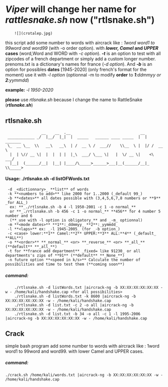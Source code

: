 # _Viper_ will change her name for _rattlesnake.sh_ now ("rtlsnake.sh")
        ![](crotalep.jpg)
this script add some number to words with aircrack like : _1word word1 to 99word and word99_ (with -o order option).
with **_lower, Camel_ and _UPPER_ cases** (word,Word and WORD with _-c option_).
**_-t_** is an option to test with all zipcodes of a french department or simply add a custom longer number.
prenoms.txt is a dictionary's names for france (_-d option_).
And **_-b_** is an option for possibles **dates** [1945-2020] (only french's format for the moment) use it with _-l option_ 
(optionnal -m to modify **order** to _**1**:ddmmyy or **2**:yymmdd_)

**example:** -_l 1950-2020_

**please** use _rtlsnake.sh_ because I change the name to RattleSnake (**_rtlsnake.sh_**)
    
## rtlsnake.sh

                    __    __  .__                               __           
     ____________ _/  |__/  |_|  |  _____   ______ ____ _____  |  | _______  
     \_  __ \__  \\   __\   __\  | /  __ \ /  ___//    \\__  \ |  |/ /  __ \  
      |  | \// __ \|  |  |  | |  |_\  ___/ \___ \|   |  \/ __ \|    <\  ___/  
      |__|  (______/__|  |__| |____/\_____>______>___|__(______/__|_ \\_____>
      
  #### Usage: ./rtlsnake.sh -d listOFWords.txt <options>                                 
     -d _<dictionnary>_ **list** of words 
     -k **<numbers to add>** like 2000 for 1..2000 (_default 99_)
     -b **<dates>** all dates possible with (3,4,5,6,7,8 numbers or **9** _for ALL_) 
      ex: **_./rtlsnake.sh -b 4 -l 1950-2001 -c 1 -o normal_**
      or **_./rtlsnake.sh -b 456 -c 1 -o normal_** **456** for 4 number 5 number and 6 
      (**_use with -l option is obligatory_** and _-m_ optionnal)
     -m **<mode dates>** **1**:_ddmmyy_ **2**:_yymmdd_
     -l **<laps>** ex: _-l 1945-2005_ (for _-b option_)
     -c <case> lower:**1** Camel:**2** UPPER:**3** ALL:**4** (_default_ **ALL**)                                       
     -o **<order>** **_normal_** <or> **_reverse_** <or> **_all_** (**default** **_all_**)                                     
     -t for **france add department** _fixed= like 91230_ or all departments's zips of **91** (**default** **_None_**)
     -n future option **<speed in k/s>** Calculate the number of possibilities and time to test them (**coming soon**)
    
   ##### command:
        ./rtlsnake.sh -d listWords.txt |aircrack-ng -b XX:XX:XX:XX:XX:XX -w - /home/kali/handshake.cap <for all possibilities>
        ./rtlsnake.sh -d listWords.txt -k 8600 |aircrack-ng -b XX:XX:XX:XX:XX:XX -w - /home/kali/handshake.cap
        ./rtlsnake.sh -d list.txt -c 2 -o all |aircrack-ng -b XX:XX:XX:XX:XX:XX -w - /home/kali/handshake.cap
        ./rtlsnake.sh -d list.txt -b 34 -o all -c 1 -l 1995-2006 |aircrack-ng -b XX:XX:XX:XX:XX:XX -w - /home/kali/handshake.cap
        
## Crack
simple bash program add some number to words with aircrack like : 1word word1 to 99word and word99.
with lower Camel and UPPER cases.
##### command: 
    ./crack.sh /home/kali/words.txt |aircrack-ng -b XX:XX:XX:XX:XX:XX -w - /home/kali/handshake.cap

